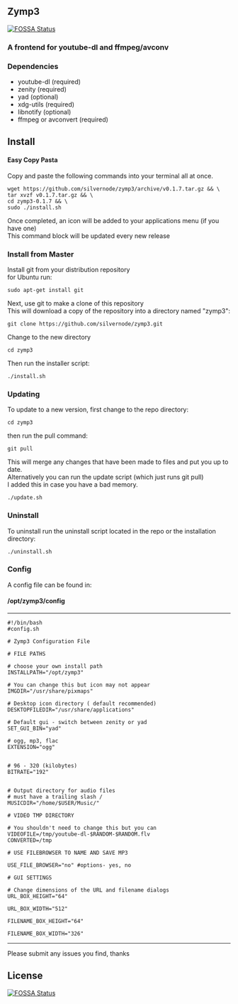 ## Zymp3
[![FOSSA Status](https://app.fossa.io/api/projects/git%2Bgithub.com%2Fsilvernode%2Fzymp3.svg?type=shield)](https://app.fossa.io/projects/git%2Bgithub.com%2Fsilvernode%2Fzymp3?ref=badge_shield)

### A frontend for youtube-dl and ffmpeg/avconv



### Dependencies  


* youtube-dl (required)
* zenity (required)
* yad (optional)
* xdg-utils (required)
* libnotify (optional)
* ffmpeg or avconvert (required)


## Install  

#### Easy Copy Pasta  

Copy and paste the following commands into your terminal all at once.
```
wget https://github.com/silvernode/zymp3/archive/v0.1.7.tar.gz && \
tar xvzf v0.1.7.tar.gz && \
cd zymp3-0.1.7 && \
sudo ./install.sh
```
Once completed, an icon will be added to your applications menu (if you have one)  
This command block will be updated every new release  

### Install from Master  

Install git from your distribution repository  
for Ubuntu run:  
```
sudo apt-get install git
```

Next, use git to make a clone of this repository  
This will download a copy of the repository into a directory named "zymp3":  

```
git clone https://github.com/silvernode/zymp3.git
```
Change to the new directory  
```
cd zymp3
```

Then run the installer script:
  
```
./install.sh
```

### Updating  

To update to a new version, first change to the repo directory:  
```
cd zymp3
```
then run the pull command:
```
git pull
```
This will merge any changes that have been made to files and put you up to date.  
Alternatively you can run the update script (which just runs git pull)  
I added this in case you have a bad memory.  
```
./update.sh
```

### Uninstall  

To uninstall run the uninstall script located in the repo or the installation directory: 

```
./uninstall.sh
```

### Config  

A config file can be found in:  

#### /opt/zymp3/config  

------------------------

```  
#!/bin/bash
#config.sh

# Zymp3 Configuration File

# FILE PATHS

# choose your own install path
INSTALLPATH="/opt/zymp3"

# You can change this but icon may not appear
IMGDIR="/usr/share/pixmaps"

# Desktop icon directory ( default recommended)
DESKTOPFILEDIR="/usr/share/applications"

# Default gui - switch between zenity or yad
SET_GUI_BIN="yad"

# ogg, mp3, flac
EXTENSION="ogg"


# 96 - 320 (kilobytes)
BITRATE="192"


# Output directory for audio files
# must have a trailing slash /
MUSICDIR="/home/$USER/Music/"

# VIDEO TMP DIRECTORY

# You shouldn't need to change this but you can
VIDEOFILE=/tmp/youtube-dl-$RANDOM-$RANDOM.flv
CONVERTED=/tmp

# USE FILEBROWSER TO NAME AND SAVE MP3

USE_FILE_BROWSER="no" #options- yes, no

# GUI SETTINGS

# Change dimensions of the URL and filename dialogs
URL_BOX_HEIGHT="64"

URL_BOX_WIDTH="512"

FILENAME_BOX_HEIGHT="64"

FILENAME_BOX_WIDTH="326"
```  
-----------------
Please submit any issues you find, thanks


## License
[![FOSSA Status](https://app.fossa.io/api/projects/git%2Bgithub.com%2Fsilvernode%2Fzymp3.svg?type=large)](https://app.fossa.io/projects/git%2Bgithub.com%2Fsilvernode%2Fzymp3?ref=badge_large)